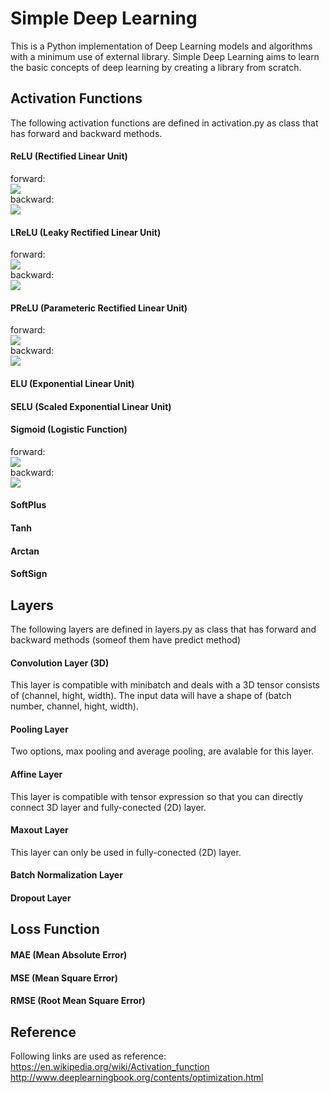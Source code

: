 # Simple Deep Learning
This is a Python implementation of Deep Learning models and algorithms with a minimum use of external library. Simple Deep Learning aims to learn the basic concepts of deep learning by creating a library from scratch. 
## Activation Functions
The following activation functions are defined in activation.py as class that has forward and backward methods.   
#### ReLU (Rectified Linear Unit)

forward:  
<img src="https://latex.codecogs.com/gif.latex?f(x)=\left\{\begin{matrix}0\;&space;(x\leq&space;0)&space;\\&space;x\;&space;(x>0)&space;\end{matrix}\right." />  
backward:  
<img src="https://latex.codecogs.com/gif.latex?f(x)=\left\{\begin{matrix}0\;&space;(x\leq&space;0)&space;\\&space;1\;&space;(x>0)&space;\end{matrix}\right." />

#### LReLU (Leaky Rectified Linear Unit)

forward:  
<img src="https://latex.codecogs.com/gif.latex?f(x)=\left\{\begin{matrix}0.01x\;&space;(x\leq&space;0)&space;\\&space;x\;&space;\;&space;\;&space;\;&space;\;&space;\;&space;\;(x>0)&space;\end{matrix}\right."/>  
backward:  
<img src="https://latex.codecogs.com/gif.latex?f(x)=\left\{\begin{matrix}0.01\;&space;(x\leq&space;0)&space;\\&space;1\;&space;\;&space;\;&space;\;&space;\;&space;\;&space;\;(x>0)&space;\end{matrix}\right."/>  
#### PReLU (Parameteric Rectified Linear Unit)
forward:  
<img src="https://latex.codecogs.com/gif.latex?f(\alpha&space;,x)=\left\{\begin{matrix}\alpha&space;x\;&space;(x\leq&space;0)&space;\\&space;\;&space;\;&space;x\;\;(x>0)&space;\end{matrix}\right."/>  
backward:  
<img src="https://latex.codecogs.com/gif.latex?f(\alpha&space;,x)=\left\{\begin{matrix}\alpha&space;\;&space;(x\leq&space;0)&space;\\&space;\;&space;\;&space;1\;(x>0)&space;\end{matrix}\right."/>  
#### ELU (Exponential Linear Unit)
#### SELU (Scaled Exponential Linear Unit)
#### Sigmoid (Logistic Function)

forward:  
<img src="https://latex.codecogs.com/gif.latex?f(x)=\frac{1}{1&plus;e^{-x}}" />  
backward:  
<img src="https://latex.codecogs.com/gif.latex?f'(x)=f(x)(1-f(x))" />  
#### SoftPlus 
#### Tanh
#### Arctan
#### SoftSign
## Layers  
The following layers are defined in layers.py as class that has forward and backward methods (someof them have predict method)
#### Convolution Layer (3D)
This layer is compatible with minibatch and deals with a 3D tensor consists of (channel, hight, width). The input data will have a shape of (batch number, channel, hight, width).  
#### Pooling Layer
Two options, max pooling and average pooling, are avalable for this layer.
#### Affine Layer
This layer is compatible with tensor expression so that you can directly connect 3D layer and fully-conected (2D) layer.
#### Maxout Layer
This layer can only be used in fully-conected (2D) layer. 
#### Batch Normalization Layer

#### Dropout Layer
## Loss Function
#### MAE (Mean Absolute Error)
#### MSE (Mean Square Error)
#### RMSE (Root Mean Square Error)

## Reference  
Following links are used as reference:  
https://en.wikipedia.org/wiki/Activation_function  
http://www.deeplearningbook.org/contents/optimization.html
